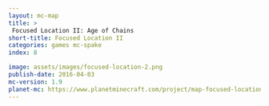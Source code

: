 ```yaml
---
layout: mc-map
title: >
 Focused Location II: Age of Chains
short-title: Focused Location II
categories: games mc-spake
index: 8

image: assets/images/focused-location-2.png
publish-date: 2016-04-03
mc-version: 1.9
planet-mc: https://www.planetminecraft.com/project/map-focused-location-ii-age-of-chains/
---
```

